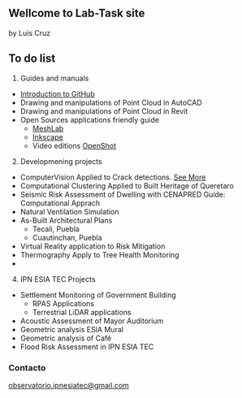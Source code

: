 ## Wellcome to Lab-Task site

by Luis Cruz

## To do list

1. Guides and manuals
- [Introduction to GitHub](https://luisram87.github.io/lab-tasks/details/github)
- Drawing and manipulations of Point Cloud in AutoCAD
- Drawing and manipulations of Point Cloud in Revit
- Open Sources applications friendly guide
  - [MeshLab](https://www.meshlab.net) 
  - [Inkscape](https://inkscape.org)
  - Video editions [OpenShot](https://www.openshot.org)

2. Developmening projects
- ComputerVision Applied to Crack detections. [See More](https://luisram87.github.io/lab-tasks/details/CVCrack)
- Computational Clustering Applied to Built Heritage of Queretaro
- Seismic Risk Assessment of Dwelling with CENAPRED Guide: Computational Apprach
- Natural Ventilation Simulation
- As-Built Architectural Plans
    - Tecali, Puebla
    - Cuautinchan, Puebla
- Virtual Reality application to Risk Mitigation
- Thermography Apply to Tree Health Monitoring
-
4. IPN ESIA TEC Projects 
- Settlement Monitoring of Government Building
  - RPAS Applications
  - Terrestrial LiDAR applications
- Acoustic Assessment of Mayor Auditorium
- Geometric analysis ESIA Mural
- Geometric analysis of Café
- Flood Risk Assessment in IPN ESIA TEC


### Contacto
[observatorio.ipnesiatec@gmail.com](mailto:observatorio.ipnesiatec@gmail.com)
